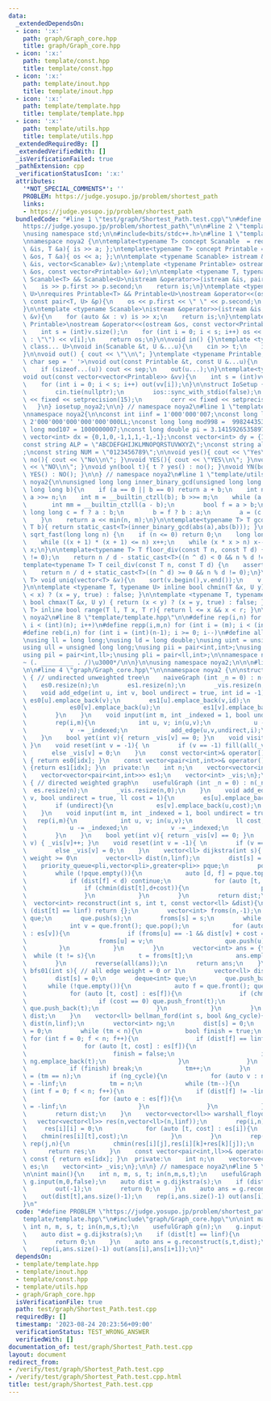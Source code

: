 ```yaml
---
data:
  _extendedDependsOn:
  - icon: ':x:'
    path: graph/Graph_core.hpp
    title: graph/Graph_core.hpp
  - icon: ':x:'
    path: template/const.hpp
    title: template/const.hpp
  - icon: ':x:'
    path: template/inout.hpp
    title: template/inout.hpp
  - icon: ':x:'
    path: template/template.hpp
    title: template/template.hpp
  - icon: ':x:'
    path: template/utils.hpp
    title: template/utils.hpp
  _extendedRequiredBy: []
  _extendedVerifiedWith: []
  _isVerificationFailed: true
  _pathExtension: cpp
  _verificationStatusIcon: ':x:'
  attributes:
    '*NOT_SPECIAL_COMMENTS*': ''
    PROBLEM: https://judge.yosupo.jp/problem/shortest_path
    links:
    - https://judge.yosupo.jp/problem/shortest_path
  bundledCode: "#line 1 \"test/graph/Shortest_Path.test.cpp\"\n#define PROBLEM \"\
    https://judge.yosupo.jp/problem/shortest_path\"\n\n#line 2 \"template/template.hpp\"\
    \nusing namespace std;\n\n#include<bits/stdc++.h>\n#line 1 \"template/inout.hpp\"\
    \nnamespace noya2 {\n\ntemplate<typename T> concept Scanable  = requires (ifstream\
    \ &is, T &a){ is >> a; };\ntemplate<typename T> concept Printable = requires (ofstream\
    \ &os, T &a){ os << a; };\n\ntemplate <typename Scanable> istream &operator>>(istream\
    \ &is, vector<Scanable> &v);\ntemplate <typename Printable> ostream &operator<<(ostream\
    \ &os, const vector<Printable> &v);\n\ntemplate <typename T, typename U>\nrequires\
    \ Scanable<T> && Scanable<U>\nistream &operator>>(istream &is, pair<T, U> &p){\n\
    \    is >> p.first >> p.second;\n    return is;\n}\ntemplate <typename T, typename\
    \ U>\nrequires Printable<T> && Printable<U>\nostream &operator<<(ostream &os,\
    \ const pair<T, U> &p){\n    os << p.first << \" \" << p.second;\n    return os;\n\
    }\n\ntemplate <typename Scanable>\nistream &operator>>(istream &is, vector<Scanable>\
    \ &v){\n    for (auto &x : v) is >> x;\n    return is;\n}\ntemplate <typename\
    \ Printable>\nostream &operator<<(ostream &os, const vector<Printable> &v){\n\
    \    int s = (int)v.size();\n    for (int i = 0; i < s; i++) os << (i ? \" \"\
    \ : \"\") << v[i];\n    return os;\n}\n\nvoid in() {}\ntemplate <typename Scanable,\
    \ class... U>\nvoid in(Scanable &t, U &...u){\n    cin >> t;\n    in(u...);\n\
    }\n\nvoid out() { cout << \"\\n\"; }\ntemplate <typename Printable, class... U,\
    \ char sep = ' '>\nvoid out(const Printable &t, const U &...u){\n    cout << t;\n\
    \    if (sizeof...(u)) cout << sep;\n    out(u...);\n}\ntemplate<typename Printable>\n\
    void out(const vector<vector<Printable>> &vv){\n    int s = (int)vv.size();\n\
    \    for (int i = 0; i < s; i++) out(vv[i]);\n}\n\nstruct IoSetup {\n    IoSetup(){\n\
    \        cin.tie(nullptr);\n        ios::sync_with_stdio(false);\n        cout\
    \ << fixed << setprecision(15);\n        cerr << fixed << setprecision(7);\n \
    \   }\n} iosetup_noya2;\n\n} // namespace noya2\n#line 1 \"template/const.hpp\"\
    \nnamespace noya2{\n\nconst int iinf = 1'000'000'007;\nconst long long linf =\
    \ 2'000'000'000'000'000'000LL;\nconst long long mod998 =  998244353;\nconst long\
    \ long mod107 = 1000000007;\nconst long double pi = 3.14159265358979323;\nconst\
    \ vector<int> dx = {0,1,0,-1,1,1,-1,-1};\nconst vector<int> dy = {1,0,-1,0,1,-1,-1,1};\n\
    const string ALP = \"ABCDEFGHIJKLMNOPQRSTUVWXYZ\";\nconst string alp = \"abcdefghijklmnopqrstuvwxyz\"\
    ;\nconst string NUM = \"0123456789\";\n\nvoid yes(){ cout << \"Yes\\n\"; }\nvoid\
    \ no(){ cout << \"No\\n\"; }\nvoid YES(){ cout << \"YES\\n\"; }\nvoid NO(){ cout\
    \ << \"NO\\n\"; }\nvoid yn(bool t){ t ? yes() : no(); }\nvoid YN(bool t){ t ?\
    \ YES() : NO(); }\n\n} // namespace noya2\n#line 1 \"template/utils.hpp\"\nnamespace\
    \ noya2{\n\nunsigned long long inner_binary_gcd(unsigned long long a, unsigned\
    \ long long b){\n    if (a == 0 || b == 0) return a + b;\n    int n = __builtin_ctzll(a);\
    \ a >>= n;\n    int m = __builtin_ctzll(b); b >>= m;\n    while (a != b) {\n \
    \       int mm = __builtin_ctzll(a - b);\n        bool f = a > b;\n        unsigned\
    \ long long c = f ? a : b;\n        b = f ? b : a;\n        a = (c - b) >> mm;\n\
    \    }\n    return a << min(n, m);\n}\n\ntemplate<typename T> T gcd_fast(T a,\
    \ T b){ return static_cast<T>(inner_binary_gcd(abs(a),abs(b))); }\n\nlong long\
    \ sqrt_fast(long long n) {\n    if (n <= 0) return 0;\n    long long x = sqrt(n);\n\
    \    while ((x + 1) * (x + 1) <= n) x++;\n    while (x * x > n) x--;\n    return\
    \ x;\n}\n\ntemplate<typename T> T floor_div(const T n, const T d) {\n    assert(d\
    \ != 0);\n    return n / d - static_cast<T>((n ^ d) < 0 && n % d != 0);\n}\n\n\
    template<typename T> T ceil_div(const T n, const T d) {\n    assert(d != 0);\n\
    \    return n / d + static_cast<T>((n ^ d) >= 0 && n % d != 0);\n}\n\ntemplate<typename\
    \ T> void uniq(vector<T> &v){\n    sort(v.begin(),v.end());\n    v.erase(unique(v.begin(),v.end()),v.end());\n\
    }\n\ntemplate <typename T, typename U> inline bool chmin(T &x, U y) { return (y\
    \ < x) ? (x = y, true) : false; }\n\ntemplate <typename T, typename U> inline\
    \ bool chmax(T &x, U y) { return (x < y) ? (x = y, true) : false; }\n\ntemplate<typename\
    \ T> inline bool range(T l, T x, T r){ return l <= x && x < r; }\n\n} // namespace\
    \ noya2\n#line 8 \"template/template.hpp\"\n\n#define rep(i,n) for (int i = 0;\
    \ i < (int)(n); i++)\n#define repp(i,m,n) for (int i = (m); i < (int)(n); i++)\n\
    #define reb(i,n) for (int i = (int)(n-1); i >= 0; i--)\n#define all(v) (v).begin(),(v).end()\n\
    \nusing ll = long long;\nusing ld = long double;\nusing uint = unsigned int;\n\
    using ull = unsigned long long;\nusing pii = pair<int,int>;\nusing pll = pair<ll,ll>;\n\
    using pil = pair<int,ll>;\nusing pli = pair<ll,int>;\n\nnamespace noya2{\n\n/*\u3000\
    ~ (. _________ . /)\u3000*/\n\n}\n\nusing namespace noya2;\n\n\n#line 2 \"graph/Graph_core.hpp\"\
    \n\n#line 4 \"graph/Graph_core.hpp\"\n\nnamespace noya2 {\n\nstruct naiveGraph\
    \ { // undirected unweighted tree\n    naiveGraph (int _n = 0) : n(_n){\n    \
    \    es0.resize(n);\n        es1.resize(n);\n        _vis.resize(n,0);\n    }\n\
    \    void add_edge(int u, int v, bool undirect = true, int id = -1){\n       \
    \ es0[u].emplace_back(v);\n        es1[u].emplace_back(v,id);\n        if (undirect){\n\
    \            es0[v].emplace_back(u);\n            es1[v].emplace_back(u,id);\n\
    \        }\n    }\n    void input(int m, int _indexed = 1, bool undirect = true){\n\
    \        rep(i,m){\n            int u, v; in(u,v);\n            u -= _indexed;\n\
    \            v -= _indexed;\n            add_edge(u,v,undirect,i);\n        }\n\
    \    }\n    bool yet(int v){ return _vis[v] == 0; }\n    void visit(int v) { _vis[v]++;\
    \ }\n    void reset(int v = -1){ \n        if (v == -1) fill(all(_vis),0);\n \
    \       else _vis[v] = 0;\n    }\n    const vector<int>& operator[](int idx) const\
    \ { return es0[idx]; }\n    const vector<pair<int,int>>& operator()(int idx) const\
    \ {return es1[idx]; }\n  private:\n    int n;\n    vector<vector<int>> es0;\n\
    \    vector<vector<pair<int,int>>> es1;\n    vector<int> _vis;\n};\n\nstruct usefulGraph\
    \ { // directed weighted graph\n    usefulGraph (int _n = 0) : n(_n){\n      \
    \  es.resize(n);\n        _vis.resize(n,0);\n    }\n    void add_edge(int u, int\
    \ v, bool undirect = true, ll cost = 1){\n        es[u].emplace_back(v,cost);\n\
    \        if (undirect){\n            es[v].emplace_back(u,cost);\n        }\n\
    \    }\n    void input(int m, int _indexed = 1, bool undirect = true){\n     \
    \   rep(i,m){\n            int u, v; in(u,v);\n            ll cost; in(cost);\n\
    \            u -= _indexed;\n            v -= _indexed;\n            add_edge(u,v,undirect,cost);\n\
    \        }\n    }\n    bool yet(int v){ return _vis[v] == 0; }\n    void visit(int\
    \ v) { _vis[v]++; }\n    void reset(int v = -1){ \n        if (v == -1) fill(all(_vis),0);\n\
    \        else _vis[v] = 0;\n    }\n    vector<ll> dijkstra(int s){ // all edge\
    \ weight >= 0\n        vector<ll> dist(n,linf);\n        dist[s] = 0LL;\n    \
    \    priority_queue<pli,vector<pli>,greater<pli>> pque;\n        pque.push(pli(0,s));\n\
    \        while (!pque.empty()){\n            auto [d, f] = pque.top(); pque.pop();\n\
    \            if (dist[f] < d) continue;\n            for (auto [t, cost] : es[f]){\n\
    \                if (chmin(dist[t],d+cost)){\n                    pque.push(pli(dist[t],t));\n\
    \                }\n            }\n        }\n        return dist;\n    }\n  \
    \  vector<int> reconstruct(int s, int t, const vector<ll> &dist){\n        if\
    \ (dist[t] == linf) return {};\n        vector<int> froms(n,-1);\n        queue<int>\
    \ que;\n        que.push(s);\n        froms[s] = s;\n        while (!que.empty()){\n\
    \            int v = que.front(); que.pop();\n            for (auto [u, cost]\
    \ : es[v]){\n                if (froms[u] == -1 && dist[v] + cost == dist[u]){\n\
    \                    froms[u] = v;\n                    que.push(u);\n       \
    \         }\n            }\n        }\n        vector<int> ans = {t};\n      \
    \  while (t != s){\n            t = froms[t];\n            ans.emplace_back(t);\n\
    \        }\n        reverse(all(ans));\n        return ans;\n    }\n    vector<ll>\
    \ bfs01(int s){ // all edge weight = 0 or 1\n        vector<ll> dist(n,linf);\n\
    \        dist[s] = 0;\n        deque<int> que;\n        que.push_back(s);\n  \
    \      while (!que.empty()){\n            auto f = que.front(); que.pop_front();\n\
    \            for (auto [t, cost] : es[f]){\n                if (chmin(dist[t],dist[f]+cost)){\n\
    \                    if (cost == 0) que.push_front(t);\n                    else\
    \ que.push_back(t);\n                }\n            }\n        }\n        return\
    \ dist;\n    }\n    vector<ll> bellman_ford(int s, bool &ng_cycle){\n        vector<ll>\
    \ dist(n,linf);\n        vector<int> ng;\n        dist[s] = 0;\n        int tm\
    \ = 0;\n        while (tm < n){\n            bool finish = true;\n           \
    \ for (int f = 0; f < n; f++){\n                if (dist[f] == linf) continue;\n\
    \                for (auto [t, cost] : es[f]){\n                    if (chmin(dist[t],dist[f]+cost)){\n\
    \                        finish = false;\n                        if (tm == n-1)\
    \ ng.emplace_back(t);\n                    }\n                }\n            }\n\
    \            if (finish) break;\n            tm++;\n        }\n        ng_cycle\
    \ = (tm == n);\n        if (ng_cycle){\n            for (auto v : ng) dist[v]\
    \ = -linf;\n            tm = n;\n            while (tm--){\n                for\
    \ (int f = 0; f < n; f++){\n                    if (dist[f] != -linf) continue;\n\
    \                    for (auto e : es[f]){\n                        dist[e.first]\
    \ = -linf;\n                    }\n                }\n            }\n        }\n\
    \        return dist;\n    }\n    vector<vector<ll>> warshall_floyd(){\n     \
    \   vector<vector<ll>> res(n,vector<ll>(n,linf));\n        rep(i,n){\n       \
    \     res[i][i] = 0;\n            for (auto [t, cost] : es[i]){\n            \
    \    chmin(res[i][t],cost);\n            }\n        }\n        rep(k,n) rep(i,n)\
    \ rep(j,n){\n            chmin(res[i][j],res[i][k]+res[k][j]);\n        }\n  \
    \      return res;\n    }\n    const vector<pair<int,ll>>& operator[](int idx)\
    \ const { return es[idx]; }\n  private:\n    int n;\n    vector<vector<pair<int,ll>>>\
    \ es;\n    vector<int> _vis;\n};\n\n} // namespace noya2\n#line 5 \"test/graph/Shortest_Path.test.cpp\"\
    \n\nint main(){\n    int n, m, s, t; in(n,m,s,t);\n    usefulGraph g(n);\n   \
    \ g.input(m,0,false);\n    auto dist = g.dijkstra(s);\n    if (dist[t] == linf){\n\
    \        out(-1);\n        return 0;\n    }\n    auto ans = g.reconstruct(s,t,dist);\n\
    \    out(dist[t],ans.size()-1);\n    rep(i,ans.size()-1) out(ans[i],ans[i+1]);\n\
    }\n"
  code: "#define PROBLEM \"https://judge.yosupo.jp/problem/shortest_path\"\n\n#include\"\
    template/template.hpp\"\n#include\"graph/Graph_core.hpp\"\n\nint main(){\n   \
    \ int n, m, s, t; in(n,m,s,t);\n    usefulGraph g(n);\n    g.input(m,0,false);\n\
    \    auto dist = g.dijkstra(s);\n    if (dist[t] == linf){\n        out(-1);\n\
    \        return 0;\n    }\n    auto ans = g.reconstruct(s,t,dist);\n    out(dist[t],ans.size()-1);\n\
    \    rep(i,ans.size()-1) out(ans[i],ans[i+1]);\n}"
  dependsOn:
  - template/template.hpp
  - template/inout.hpp
  - template/const.hpp
  - template/utils.hpp
  - graph/Graph_core.hpp
  isVerificationFile: true
  path: test/graph/Shortest_Path.test.cpp
  requiredBy: []
  timestamp: '2023-08-24 20:23:56+09:00'
  verificationStatus: TEST_WRONG_ANSWER
  verifiedWith: []
documentation_of: test/graph/Shortest_Path.test.cpp
layout: document
redirect_from:
- /verify/test/graph/Shortest_Path.test.cpp
- /verify/test/graph/Shortest_Path.test.cpp.html
title: test/graph/Shortest_Path.test.cpp
---
```

